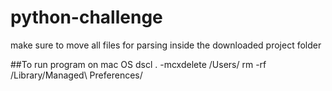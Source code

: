# python-challenge
make sure to move all files for parsing inside the downloaded project folder

##To run program on mac OS
dscl . -mcxdelete /Users/<username>
    rm -rf /Library/Managed\ Preferences/<username>

